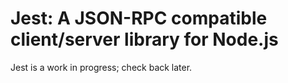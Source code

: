 # Jest: A JSON-RPC compatible client/server library for Node.js

Jest is a work in progress; check back later.